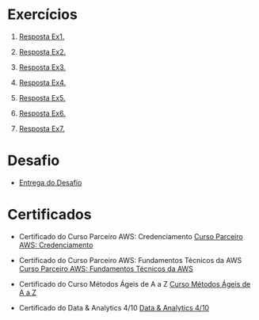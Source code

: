 # Exercícios


1. [Resposta Ex1.](exercicios/ex1.txt)


2. [Resposta Ex2.](exercicios/ex2.txt)


3. [Resposta Ex3.](exercicios/ex3.txt)


4. [Resposta Ex4.](exercicios/ex4.txt)


5. [Resposta Ex5.](exercicios/ex5.txt)


6. [Resposta Ex6.](exercicios/ex6.txt)


7. [Resposta Ex7.](exercicios/ex7.txt)


# Desafio


- [Entrega do Desafio](../Sprint%204/Desafio/README.md)


# Certificados


- Certificado do Curso Parceiro AWS: Credenciamento
[Curso Parceiro AWS: Credenciamento](../Sprint%204/certificados/Curso%20Parceiro%20AWS%20-%20Credenciamento.pdf)

- Certificado do Curso Parceiro AWS: Fundamentos Técnicos da AWS
[Curso Parceiro AWS: Fundamentos Técnicos da AWS](../Sprint%204/certificados/Curso%20Parceiro%20AWS%20-%20Fundamentos%20Técnicos%20da%20AWS.pdf)

- Certificado do Curso Métodos Ágeis de A a Z
[Curso Métodos Ágeis de A a Z](../Sprint%204/certificados/Curso%20Métodos%20ágeis%20de%20A%20a%20Z.pdf)

- Certificado do Data & Analytics 4/10
[Data & Analytics 4/10](./certificados/Data%20&%20Analytics%204.pdf)

